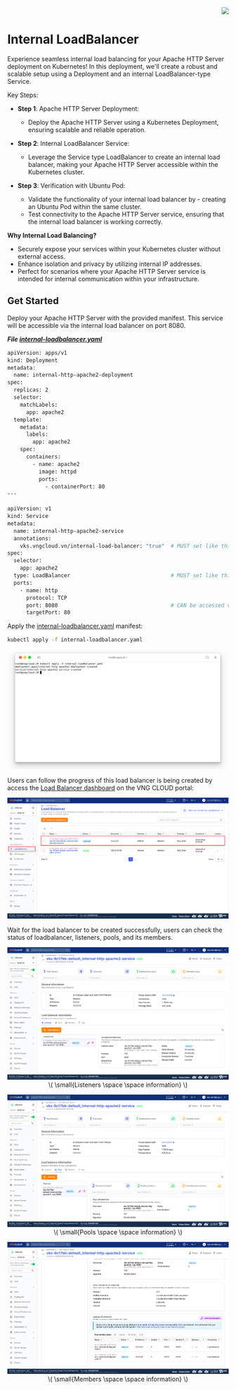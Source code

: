 <div style="float: right;"><img src="../../../images/01.png" width="160px" /></div><br>


# Internal LoadBalancer
Experience seamless internal load balancing for your Apache HTTP Server deployment on Kubernetes! In this deployment, we'll create a robust and scalable setup using a Deployment and an internal LoadBalancer-type Service.

Key Steps:

- **Step 1**: Apache HTTP Server Deployment:
  - Deploy the Apache HTTP Server using a Kubernetes Deployment, ensuring scalable and reliable operation.

- **Step 2**: Internal LoadBalancer Service:
  - Leverage the Service type LoadBalancer to create an internal load balancer, making your Apache HTTP Server accessible within the Kubernetes cluster.

- **Step 3**: Verification with Ubuntu Pod:
  - Validate the functionality of your internal load balancer by - creating an Ubuntu Pod within the same cluster.
  - Test connectivity to the Apache HTTP Server service, ensuring that the internal load balancer is working correctly.

**Why Internal Load Balancing?**
- Securely expose your services within your Kubernetes cluster without external access.
- Enhance isolation and privacy by utilizing internal IP addresses.
- Perfect for scenarios where your Apache HTTP Server service is intended for internal communication within your infrastructure.

## Get Started
Deploy your Apache HTTP Server with the provided manifest. This service will be accessible via the internal load balancer on port 8080.

***File [internal-loadbalancer.yaml](https://raw.githubusercontent.com/vngcloud/vcontainer-helm-infra-documentation/main/manifests/internal-lb/internal-loadbalancer.yaml)***
```bash
apiVersion: apps/v1
kind: Deployment
metadata:
  name: internal-http-apache2-deployment
spec:
  replicas: 2
  selector:
    matchLabels:
      app: apache2
  template:
    metadata:
      labels:
        app: apache2
    spec:
      containers:
        - name: apache2
          image: httpd
          ports:
            - containerPort: 80
---

apiVersion: v1
kind: Service
metadata:
  name: internal-http-apache2-service
  annotations:
    vks.vngcloud.vn/internal-load-balancer: "true"  # MUST set like this to create an internal loadbalancer
spec:
  selector:
    app: apache2
  type: LoadBalancer                                # MUST set like this to create an internal loadbalancer
  ports:
    - name: http
      protocol: TCP
      port: 8080                                    # CAN be accessed via this port with other service in the same VPC
      targetPort: 80
```

Apply the [internal-loadbalancer.yaml](https://raw.githubusercontent.com/vngcloud/vcontainer-helm-infra-documentation/main/manifests/internal-lb/internal-loadbalancer.yaml) manifest:
```bash
kubectl apply -f internal-loadbalancer.yaml
```

<center>

  ![](./../../../images/ccm/15.png)

</center>

Users can follow the progress of this load balancer is being created by access the [Load Balancer dashboard](https://hcm-3.console.vngcloud.vn/vserver/load-balancer/vlb) on the VNG CLOUD portal:

<center>

  ![](./../../../images/ccm/16.png)

</center>

Wait for the load balancer to be created successfully, users can check the status of loadbalancer, listeners, pools, and its members.

<center>

  ![](./../../../images/ccm/17.png)
  \\( \small{Listeners \space \space information} \\)<br>

  ![](./../../../images/ccm/18.png)
  \\( \small{Pools \space \space information} \\)<br>
  
  ![](./../../../images/ccm/19.png)
  \\( \small{Members \space \space information} \\)

</center>
